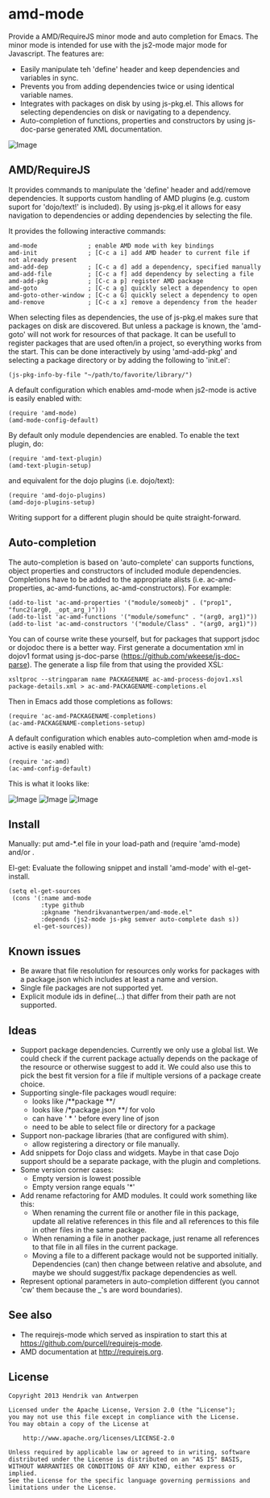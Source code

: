 amd-mode
========

Provide a AMD/RequireJS minor mode and auto completion for Emacs. The
minor mode is intended for use with the js2-mode major mode for
Javascript. The features are:

 * Easily manipulate teh 'define' header and keep dependencies and
   variables in sync.
 * Prevents you from adding dependencies twice or using identical
   variable names.
 * Integrates with packages on disk by using js-pkg.el. This allows
   for selecting dependencies on disk or navigating to a dependency.
 * Auto-completion of functions, properties and constructors by using
   js-doc-parse generated XML documentation.

![Image](images/ac-amd-properties.png?raw=true)

AMD/RequireJS
-------------

It provides commands to manipulate the 'define' header and add/remove
dependencies. It supports custom handling of AMD plugins (e.g. custom
suport for 'dojo/text!' is included). By using js-pkg.el it allows for
easy navigation to dependencies or adding dependencies by selecting
the file.

It provides the following interactive commands:

    amd-mode              ; enable AMD mode with key bindings
    amd-init              ; [C-c a i] add AMD header to current file if not already present
    amd-add-dep           ; [C-c a d] add a dependency, specified manually
    amd-add-file          ; [C-c a f] add dependency by selecting a file
    amd-add-pkg           ; [C-c a p] register AMD package
    amd-goto              ; [C-c a g] quickly select a dependency to open
    amd-goto-other-window ; [C-c a G] quickly select a dependency to open
    amd-remove            ; [C-c a x] remove a dependency from the header

When selecting files as dependencies, the use of js-pkg.el makes sure
that packages on disk are discovered. But unless a package is known,
the 'amd-goto' will not work for resources of that package. It can be
usefull to register packages that are used often/in a project, so
everything works from the start. This can be done interactively by
using 'amd-add-pkg' and selecting a package directory or by adding the
following to 'init.el':

    (js-pkg-info-by-file "~/path/to/favorite/library/")

A default configuration which enables amd-mode when js2-mode is active
is easily enabled with:

    (require 'amd-mode)
    (amd-mode-config-default)

By default only module dependencies are enabled. To enable the text
plugin, do:

    (require 'amd-text-plugin)
    (amd-text-plugin-setup)

and equivalent for the dojo plugins (i.e. dojo/text):

    (require 'amd-dojo-plugins)
    (amd-dojo-plugins-setup)

Writing support for a different plugin should be quite
straight-forward.

Auto-completion
---------------

The auto-completion is based on 'auto-complete' can supports
functions, object properties and constructors of included module
dependencies. Completions have to be added to the appropriate alists
(i.e. ac-amd-properties, ac-amd-functions, ac-amd-constructors). For
example:

    (add-to-list 'ac-amd-properties '("module/someobj" . ("prop1", "func2(arg0, _opt_arg_)")))
    (add-to-list 'ac-amd-functions '("module/somefunc" . "(arg0, arg1)"))
    (add-to-list 'ac-amd-constructors '("module/Class" . "(arg0, arg1)"))

You can of course write these yourself, but for packages that support
jsdoc or dojodoc there is a better way. First generate a documentation
xml in dojov1 format using js-doc-parse
(https://github.com/wkeese/js-doc-parse). The generate a lisp file
from that using the provided XSL:

    xsltproc --stringparam name PACKAGENAME ac-amd-process-dojov1.xsl package-details.xml > ac-amd-PACKAGENAME-completions.el

Then in Emacs add those completions as follows:

    (require 'ac-amd-PACKAGENAME-completions)
    (ac-amd-PACKAGENAME-completions-setup)

A default configuration which enables auto-completion when amd-mode is
active is easily enabled with:

    (require 'ac-amd)
    (ac-amd-config-default)

This is what it looks like:

![Image](images/ac-amd-properties.png?raw=true)
![Image](images/ac-amd-functions.png?raw=true)
![Image](images/ac-amd-constructors.png?raw=true)

Install
-------

Manually: put amd-*.el file in your load-path and (require 'amd-mode) and/or .

El-get: Evaluate the following snippet and install 'amd-mode' with
el-get-install.

    (setq el-get-sources
     (cons '(:name amd-mode
             :type github
             :pkgname "hendrikvanantwerpen/amd-mode.el"
             :depends (js2-mode js-pkg semver auto-complete dash s))
           el-get-sources))

Known issues
------------

 * Be aware that file resolution for resources only works for packages
   with a package.json which includes at least a name and version.
 * Single file packages are not supported yet.
 * Explicit module ids in define(...) that differ from their path are not supported.

Ideas
-----

 * Support package dependencies. Currently we only use a global
   list. We could check if the current package actually depends on the
   package of the resource or otherwise suggest to add it. We could
   also use this to pick the best fit version for a file if multiple
   versions of a package create choice.
 * Supporting single-file packages woudl require:
   - looks like /**package **/
   - looks like /*package.json **/ for volo
   - can have ' * ' before every line of json
   - need to be able to select file or directory for a package
 * Support non-package libraries (that are configured with shim).
   - allow registering a directory or file manually.
 * Add snippets for Dojo class and widgets. Maybe in that case Dojo
   support should be a separate package, with the plugin and
   completions.
 * Some version corner cases:
   - Empty version is lowest possible
   - Empty version range equals '*'
 * Add rename refactoring for AMD modules. It could work something
   like this:
   - When renaming the current file or another file in this package,
     update all relative references in this file and all references to
     this file in other files in the same package.
   - When renaming a file in another package, just rename all
     references to that file in all files in the current package.
   - Moving a file to a different package would not be supported
     initially. Dependencies (can) then change between relative and
     absolute, and maybe we should suggest/fix package dependencies as
     well.
 * Represent optional parameters in auto-completion different (you
   cannot 'cw' them because the _'s are word boundaries).

See also
--------

 * The requirejs-mode which served as inspiration to start this at
   https://github.com/purcell/requirejs-mode.
 * AMD documentation at http://requirejs.org.

License
-------

    Copyright 2013 Hendrik van Antwerpen

    Licensed under the Apache License, Version 2.0 (the "License");
    you may not use this file except in compliance with the License.
    You may obtain a copy of the License at

        http://www.apache.org/licenses/LICENSE-2.0

    Unless required by applicable law or agreed to in writing, software
    distributed under the License is distributed on an "AS IS" BASIS,
    WITHOUT WARRANTIES OR CONDITIONS OF ANY KIND, either express or implied.
    See the License for the specific language governing permissions and
    limitations under the License.
